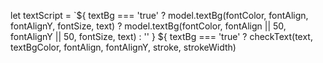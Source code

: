 let textScript =    `${ textBg === 'true'
                            ? model.textBg(fontColor, fontAlign, fontAlignY, fontSize, text)
                            ? model.textBg(fontColor, fontAlign || 50, fontAlignY || 50, fontSize, text)
                            : '' }
                        ${ textBg === 'true'
                            ? checkText(text, textBgColor, fontAlign, fontAlignY, stroke, strokeWidth)
